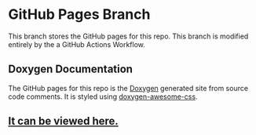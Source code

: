 <!-- This file is meant to be included by Doxygen, so people can see this in the gh-pages branch.-->

# GitHub Pages Branch

This branch stores the GitHub pages for this repo. This branch is modified entirely by the a GitHub Actions Workflow.

## Doxygen Documentation

The GitHub pages for this repo is the [Doxygen](https://www.doxygen.nl/index.html) generated site from source code comments. It is styled using [doxygen-awesome-css](https://jothepro.github.io/doxygen-awesome-css/index.html).

## [It can be viewed here.](http://malthelegend104.github.io/WallShell)
